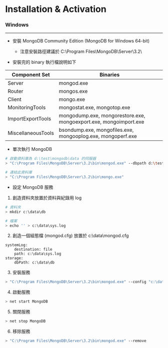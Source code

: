 # Installation & Activation

<script type="text/javascript" src="../js/general.js"></script>

### Windows
---

* 安裝 MongoDB Community Edition (MongoDB for Windows 64-bit)
   * 注意安裝路徑建議於 C:\Program Files\MongoDB\Server\3.2\

* 安裝完的 binary 執行檔說明如下

| Component Set | Binaries |
| -- | -- |
| Server | mongod.exe |
| Router | mongos.exe |
| Client | mongo.exe |
| MonitoringTools | mongostat.exe, mongotop.exe |
| ImportExportTools | mongodump.exe, mongorestore.exe, mongoexport.exe, mongoimport.exe |
| MiscellaneousTools | bsondump.exe, mongofiles.exe, mongooplog.exe, mongoperf.exe |


* 單次執行 MongoDB

```bash
# 啟動資料庫為 d:\test\mongodb\data 的伺服器
> "C:\Program Files\MongoDB\Server\3.2\bin\mongod.exe" --dbpath d:\test\mongodb\data

# 連結此資料庫
> "C:\Program Files\MongoDB\Server\3.2\bin\mongo.exe"
```

* 設定 MongoDB 服務

1. 創造資料夾放置於資料與紀錄用 log

```bash
# 資料夾
> mkdir c:\data\db

# 檔案
> echo '' > c:\data\sys.log
```

2. 創造一個組態檔 (mongod.cfg) 放置於 c:\data\mongod.cfg

```config
systemLog:
    destination: file
    path: c:\data\sys.log
storage:
    dbPath: c:\data\db
```

3. 安裝服務

```bash
> "C:\Program Files\MongoDB\Server\3.2\bin\mongod.exe" --config "c:\data\mongod.cfg" --install
```

4. 啟動服務

```bash
> net start MongoDB
```

5. 關閉服務

```bash
> net stop MongoDB
```

6. 移除服務

```bash
> "C:\Program Files\MongoDB\Server\3.2\bin\mongod.exe" --remove
```

